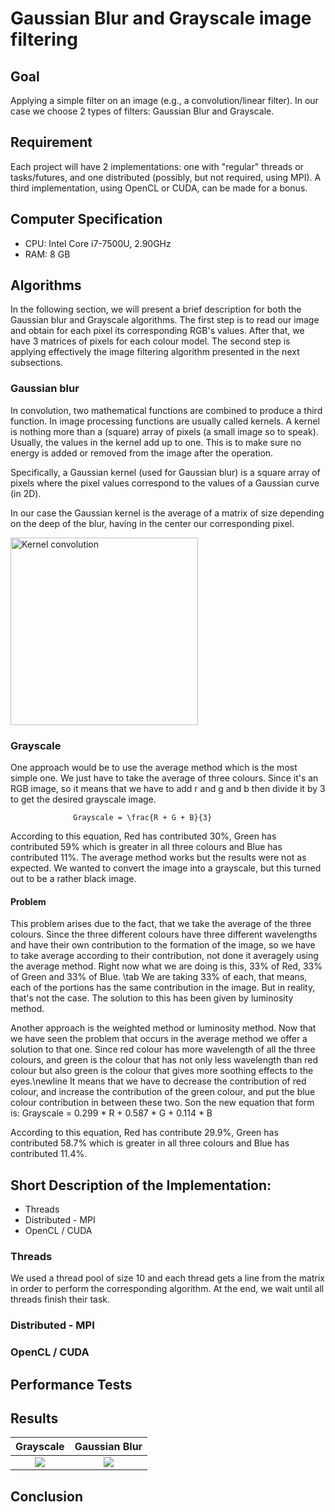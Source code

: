 # Gaussian Blur and Grayscale image filtering

## Goal

  Applying a simple filter on an image (e.g., a convolution/linear filter). In our case we choose 2 types of filters: Gaussian Blur and Grayscale.

## Requirement

  Each project will have 2 implementations: one with "regular" threads or tasks/futures, and one distributed (possibly, but not required, using MPI). A third implementation, using OpenCL or CUDA, can be made for a bonus.

## Computer Specification

* CPU: Intel Core i7-7500U, 2.90GHz
* RAM: 8 GB

## Algorithms

  In the following section, we will present a brief description for both the Gaussian blur and Grayscale algorithms.
  The first step is to read our image and obtain for each pixel its corresponding RGB's values. After that, we have 3 matrices of pixels for each colour model. The second step is applying effectively the image filtering algorithm presented in the next subsections.

### Gaussian blur

  In convolution, two mathematical functions are combined to produce a third function. In image processing functions are usually called kernels. A kernel is nothing more than a (square) array of pixels (a small image so to speak). Usually, the values in the kernel add up to one. This is to make sure no energy is added or removed from the image after the operation.

  Specifically, a Gaussian kernel (used for Gaussian blur) is a square array of pixels where the pixel values correspond to the values of a Gaussian curve (in 2D).

  In our case the Gaussian kernel is the average of a matrix of size depending on the deep of the blur, having in the center our corresponding pixel.

  <img src="https://developer.apple.com/library/archive/documentation/Performance/Conceptual/vImage/Art/kernel_convolution.jpg" align="center"
       title="Kernel convolution" width="300" height="300">


### Grayscale

  One approach would be to use the average method which is the most simple one. We just have to take the average of three colours. Since it's an RGB image, so it means that we have to add r and g and b then divide it by 3 to get the desired grayscale image.

                  Grayscale = \frac{R + G + B}{3}

  According to this equation, Red has contributed 30\%, Green has contributed 59\% which is greater in all three colours and Blue has contributed 11\%. The average method works but the results were not as expected. We wanted to convert the image into a grayscale, but this turned out to be a rather black image.

#### Problem

This problem arises due to the fact, that we take the average of the three colours. Since the three different colours have three different wavelengths and have their own contribution to the formation of the image, so we have to take average according to their contribution, not done it averagely using the average method. Right now what we are doing is this, 33\% of Red, 33\% of Green and 33\% of Blue.
\tab We are taking 33\% of each, that means, each of the portions has the same contribution in the image. But in reality, that's not the case. The solution to this has been given by luminosity method.

Another approach is the weighted method or luminosity method. Now that we have seen the problem that occurs in the average method we offer a solution to that one. Since red colour has more wavelength of all the three colours, and green is the colour that has not only less wavelength than red colour but also green is the colour that gives more soothing effects to the eyes.\newline
It means that we have to decrease the contribution of red colour, and increase the contribution of the green colour, and put the blue colour contribution in between these two.
Son the new equation that form is:
    Grayscale = 0.299 * R + 0.587 * G + 0.114 * B

According to this equation, Red has contribute 29.9\%, Green has contributed 58.7\% which is greater in all three colours and Blue has contributed 11.4\%.


## Short Description of the Implementation:

* Threads
* Distributed - MPI
* OpenCL / CUDA


### Threads

  We used a thread pool of size 10 and each thread gets a line from the matrix in order to perform the corresponding algorithm. At the end, we wait until all threads finish their task.

### Distributed - MPI

### OpenCL / CUDA


## Performance Tests


## Results

Grayscale             |  Gaussian Blur
:-------------------------:|:-------------------------:
![](https://...Ocean.png)  |  ![](https://...Dark.png)


## Conclusion
